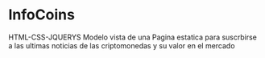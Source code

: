 # InfoCoins
HTML-CSS-JQUERYS
Modelo vista de una Pagina estatica para suscrbirse a las ultimas noticias de las criptomonedas y su valor en el mercado

